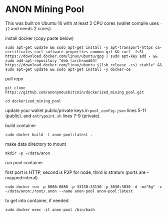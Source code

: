 # ANON Mining Pool

This was built on Ubuntu 16 with at least 2 CPU cores (wallet compile uses `-j2` and needs 2 cores).

install docker (copy paste below)

`sudo apt-get update && sudo apt-get install -y apt-transport-https ca-certificates curl software-properties-common git && curl -fsSL https://download.docker.com/linux/ubuntu/gpg | sudo apt-key add - && sudo add-apt-repository "deb [arch=amd64] https://download.docker.com/linux/ubuntu $(lsb_release -cs) stable" && sudo apt-get update && sudo apt-get install -y docker-ce`

pull repo

`git clone https://github.com/anonymousbitcoin/dockerized_mining_pool.git`

`cd dockerized_mining_pool`

update your wallet public/private keys in `pool_config.json` lines 5-11 (public). and `entrypoint.sh` lines 7-9 (private).

build container

`sudo docker build -t anon-pool:latest .`

make data directory to mount

`mkdir -p ~/data/anon`

run pool container

first port is HTTP, second is P2P for node, third is stratum (ports are - mapped:interal).

`sudo docker run -p 8080:8080 -p 33130:33130 -p 3030:3030 -d -m="6g" -v ~/data/anon:/root/.anon --name anon-pool anon-pool:latest`

to get into container, if needed

`sudo docker exec -it anon-pool /bin/bash`
